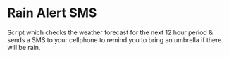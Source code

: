 # Rain Alert SMS
Script which checks the weather forecast for the next 12 hour period & sends a SMS to your cellphone to remind you to bring an umbrella if there will be rain.

